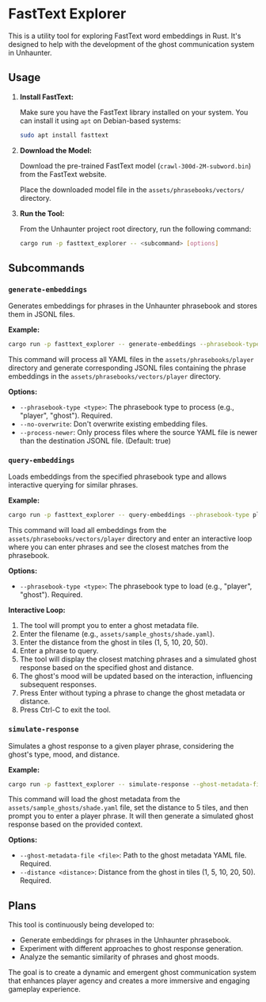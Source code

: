# FastText Explorer

This is a utility tool for exploring FastText word embeddings in Rust.
It's designed to help with the development of the ghost communication system in Unhaunter.

## Usage

1. **Install FastText:**

   Make sure you have the FastText library installed on your system.
   You can install it using `apt` on Debian-based systems:

   ```bash
   sudo apt install fasttext
   ```

2. **Download the Model:**

   Download the pre-trained FastText model (`crawl-300d-2M-subword.bin`) from the FastText website.

   Place the downloaded model file in the `assets/phrasebooks/vectors/` directory.

3. **Run the Tool:**

   From the Unhaunter project root directory, run the following command:

   ```bash
   cargo run -p fasttext_explorer -- <subcommand> [options]
   ```

## Subcommands

### `generate-embeddings`

Generates embeddings for phrases in the Unhaunter phrasebook and stores them in JSONL files.

**Example:**

```bash
cargo run -p fasttext_explorer -- generate-embeddings --phrasebook-type player
```

This command will process all YAML files in the `assets/phrasebooks/player`
directory and generate corresponding JSONL files containing the phrase embeddings
in the `assets/phrasebooks/vectors/player` directory.

**Options:**

* `--phrasebook-type <type>`: 
  The phrasebook type to process (e.g., "player", "ghost"). Required.
* `--no-overwrite`: 
  Don't overwrite existing embedding files.
* `--process-newer`: 
  Only process files where the source YAML file is newer than the destination JSONL file. (Default: true)

### `query-embeddings`

Loads embeddings from the specified phrasebook type and allows
interactive querying for similar phrases.

**Example:**

```bash
cargo run -p fasttext_explorer -- query-embeddings --phrasebook-type player
```

This command will load all embeddings from the `assets/phrasebooks/vectors/player`
directory and enter an interactive loop where you can enter phrases and see
the closest matches from the phrasebook. 

**Options:**

* `--phrasebook-type <type>`: The phrasebook type to load (e.g., "player", "ghost"). Required.

**Interactive Loop:**

1. The tool will prompt you to enter a ghost metadata file. 
2. Enter the filename (e.g., `assets/sample_ghosts/shade.yaml`).
3. Enter the distance from the ghost in tiles (1, 5, 10, 20, 50).
4. Enter a phrase to query. 
5. The tool will display the closest matching phrases and a simulated ghost response based on the specified ghost and distance. 
6. The ghost's mood will be updated based on the interaction, influencing subsequent responses. 
7. Press Enter without typing a phrase to change the ghost metadata or distance. 
8. Press Ctrl-C to exit the tool.

### `simulate-response`

Simulates a ghost response to a given player phrase, considering the ghost's type, mood, and distance.

**Example:**

```bash
cargo run -p fasttext_explorer -- simulate-response --ghost-metadata-file "assets/sample_ghosts/shade.yaml" --distance 5 
```

This command will load the ghost metadata from the `assets/sample_ghosts/shade.yaml` file,
set the distance to 5 tiles, and then prompt you to enter a player phrase.
It will then generate a simulated ghost response based on the provided context.

**Options:**

* `--ghost-metadata-file <file>`: Path to the ghost metadata YAML file. Required.
* `--distance <distance>`: Distance from the ghost in tiles (1, 5, 10, 20, 50). Required.

## Plans

This tool is continuously being developed to:

* Generate embeddings for phrases in the Unhaunter phrasebook.
* Experiment with different approaches to ghost response generation.
* Analyze the semantic similarity of phrases and ghost moods.

The goal is to create a dynamic and emergent ghost communication system that
enhances player agency and creates a more immersive and engaging gameplay experience.
